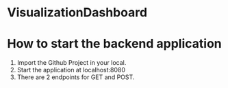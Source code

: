 # VisualizationDashboard

# How to start the backend application
1. Import the Github Project in your local.
2. Start the application at localhost:8080
3. There are 2 endpoints for GET and POST.
   
